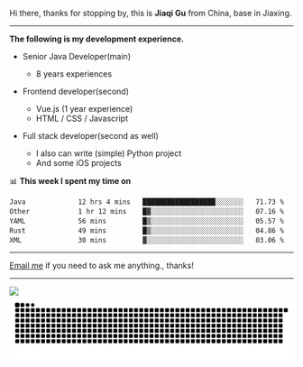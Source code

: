 Hi there, thanks for stopping by, this is **Jiaqi Gu** from China, base in Jiaxing.

---

**The following is my development experience.**

- Senior Java Developer(main)
  - 8 years experiences

- Frontend developer(second)
  - Vue.js (1 year experience)
  - HTML / CSS / Javascript
  
- Full stack developer(second as well)
  - I also can write (simple) Python project
  - And some iOS projects

📊 **This week I spent my time on**
<!--START_SECTION:waka-->

```txt
Java             12 hrs 4 mins   ██████████████████░░░░░░░   71.73 %
Other            1 hr 12 mins    █▓░░░░░░░░░░░░░░░░░░░░░░░   07.16 %
YAML             56 mins         █▒░░░░░░░░░░░░░░░░░░░░░░░   05.57 %
Rust             49 mins         █▒░░░░░░░░░░░░░░░░░░░░░░░   04.86 %
XML              30 mins         ▓░░░░░░░░░░░░░░░░░░░░░░░░   03.06 %
```

<!--END_SECTION:waka-->

---

[Email me](mailto:htk2klwgr@mozmail.com?subject=Hiring_from_GitHub) if you need to ask me anything., thanks!

---

![]( https://visitor-badge.glitch.me/badge?page_id=githubgujiaqi)
![]( https://github.com/droid-Q/droid-Q/raw/output/github-contribution-grid-snake.svg#gh-dark-mode-only)
